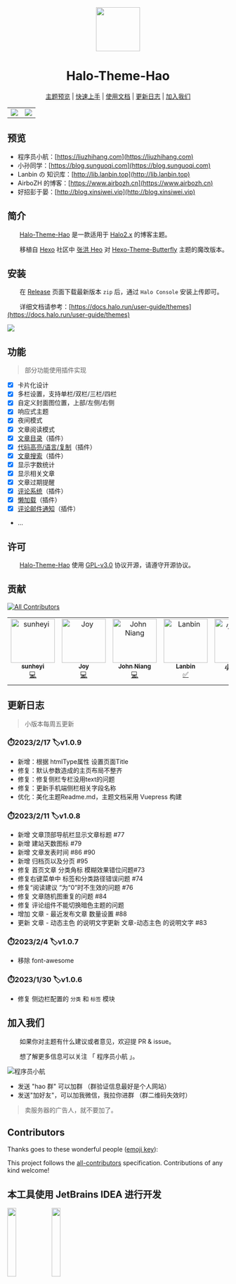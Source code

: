 <div align="center">
<img width="100px" src="https://cdn.jsdelivr.net/gh/sun0225SUN/hao-docs/assets/images/logo.png">
<h1>Halo-Theme-Hao</h1>
<p align="center">

[主题预览](#预览) |
[快速上手](#安装) |
[使用文档](https://docs.liuzhihang.com) |
[更新日志](#更新日志) |
[加入我们](#加入我们)

</p>
</div>

<table>
<tr>
<td>
<img src="https://cdn.jsdelivr.net/gh/sun0225SUN/hao-docs/assets/images/Halo-Theme-Hao-White.jpg"/>
</td>
<td>
<img src="https://cdn.jsdelivr.net/gh/sun0225SUN/hao-docs/assets/images/Halo-Theme-Hao-Black.jpg"/>
</td>
</tr>
</table>

## 预览

- 程序员小航：[https://liuzhihang.com](https://liuzhihang.com)
- 小孙同学：[https://blog.sunguoqi.com](https://blog.sunguoqi.com)
- Lanbin の 知识库：[http://lib.lanbin.top](http://lib.lanbin.top)
- AirboZH 的博客：[https://www.airbozh.cn](https://www.airbozh.cn)
- 好招彭于晏：[http://blog.xinsiwei.vip](http://blog.xinsiwei.vip)

## 简介

&emsp;&emsp;[Halo-Theme-Hao](https://github.com/liuzhihang/halo-theme-hao) 是一款适用于 [Halo2.x](https://github.com/halo-dev/halo) 的博客主题。

&emsp;&emsp;移植自 [Hexo](https://hexo.io/zh-cn/index.html) 社区中 [张洪 Heo](https://blog.zhheo.com/) 对 [Hexo-Theme-Butterfly](https://github.com/liuzhihang/halo-theme-hao) 主题的魔改版本。

## 安装

&emsp;&emsp;在 [Release](https://github.com/liuzhihang/halo-theme-hao/releases) 页面下载最新版本 `zip` 后，通过 `Halo Console` 安装上传即可。

&emsp;&emsp;详细文档请参考：[https://docs.halo.run/user-guide/themes](https://docs.halo.run/user-guide/themes)

<img src="https://docs.halo.run/assets/images/theme-install-d123abd76ac65df94e330ad64fd1b7c3.png" />

## 功能

> 部分功能使用插件实现

- [x] 卡片化设计
- [x] 多栏设置，支持单栏/双栏/三栏/四栏
- [x] 自定义封面图位置，上部/左侧/右侧
- [x] 响应式主题
- [x] 夜间模式
- [x] 文章阅读模式
- [x] [文章目录](https://github.com/liuzhihang/plugin-tocbot)（插件）
- [x] [代码高亮/语言/复制](https://github.com/liuzhihang/plugin-prismjs)（插件）
- [x] [文章搜索](https://github.com/halo-sigs/plugin-search-widget)（插件）
- [x] 显示字数统计
- [x] 显示相关文章
- [x] 文章过期提醒
- [x] [评论系统](https://github.com/halo-sigs/plugin-comment-widget)（插件）
- [x] [懒加载](https://github.com/liuzhihang/plugin-lazyload)（插件）
- [x] [评论邮件通知](https://github.com/pannanxu/halo-plugin-email)（插件）
- ...

## 许可

&emsp;&emsp;[Halo-Theme-Hao](https://github.com/liuzhihang/halo-theme-hao) 使用 [GPL-v3.0](./LICENSE) 协议开源，请遵守开源协议。

## 贡献

<!-- ALL-CONTRIBUTORS-BADGE:START - Do not remove or modify this section -->
[![All Contributors](https://img.shields.io/badge/all_contributors-7-orange.svg?style=flat-square)](#contributors-)
<!-- ALL-CONTRIBUTORS-BADGE:END -->

<!-- ALL-CONTRIBUTORS-LIST:START - Do not remove or modify this section -->
<!-- prettier-ignore-start -->
<!-- markdownlint-disable -->
<table>
  <tbody>
    <tr>
      <td align="center" valign="top" width="14.28%"><a href="https://shyblog.world/"><img src="https://avatars.githubusercontent.com/u/50973219?v=4?s=100" width="100px;" alt="sunheyi"/><br /><sub><b>sunheyi</b></sub></a><br /><a href="https://github.com/liuzhihang/halo-theme-hao/commits?author=shy-share" title="Code">💻</a></td>
      <td align="center" valign="top" width="14.28%"><a href="https://github.com/Joydevelop"><img src="https://avatars.githubusercontent.com/u/79132319?v=4?s=100" width="100px;" alt="Joy"/><br /><sub><b>Joy</b></sub></a><br /><a href="https://github.com/liuzhihang/halo-theme-hao/commits?author=Joydevelop" title="Code">💻</a></td>
      <td align="center" valign="top" width="14.28%"><a href="https://johnniang.me"><img src="https://avatars.githubusercontent.com/u/16865714?v=4?s=100" width="100px;" alt="John Niang"/><br /><sub><b>John Niang</b></sub></a><br /><a href="https://github.com/liuzhihang/halo-theme-hao/commits?author=JohnNiang" title="Code">💻</a></td>
      <td align="center" valign="top" width="14.28%"><a href="https://lanbinovo.cn"><img src="https://avatars.githubusercontent.com/u/62149873?v=4?s=100" width="100px;" alt="Lanbin"/><br /><sub><b>Lanbin</b></sub></a><br /><a href="#tutorial-lanbinshijie" title="Tutorials">✅</a></td>
      <td align="center" valign="top" width="14.28%"><a href="https://sunguoqi.com/"><img src="https://avatars.githubusercontent.com/u/79169717?v=4?s=100" width="100px;" alt="小孙同学"/><br /><sub><b>小孙同学</b></sub></a><br /><a href="#tutorial-sun0225SUN" title="Tutorials">✅</a> <a href="https://github.com/liuzhihang/halo-theme-hao/commits?author=sun0225SUN" title="Code">💻</a></td>
      <td align="center" valign="top" width="14.28%"><a href="http://airbozh.cn"><img src="https://avatars.githubusercontent.com/u/50261327?v=4?s=100" width="100px;" alt="airbo"/><br /><sub><b>airbo</b></sub></a><br /><a href="#tutorial-AirboZH" title="Tutorials">✅</a> <a href="https://github.com/liuzhihang/halo-theme-hao/commits?author=AirboZH" title="Code">💻</a></td>
      <td align="center" valign="top" width="14.28%"><a href="https://www.hydsb0.com"><img src="https://avatars.githubusercontent.com/u/64968400?v=4?s=100" width="100px;" alt="羡羡"/><br /><sub><b>羡羡</b></sub></a><br /><a href="https://github.com/liuzhihang/halo-theme-hao/commits?author=xyhcode" title="Code">💻</a></td>
    </tr>
  </tbody>
</table>

<!-- markdownlint-restore -->
<!-- prettier-ignore-end -->

<!-- ALL-CONTRIBUTORS-LIST:END -->

## 更新日志

> 小版本每周五更新

### ⏱️2023/2/17 🏷️v1.0.9

- 新增：根据 htmlType属性 设置页面Title
- 修复：默认参数造成的主页布局不整齐
- 修复：修复侧栏专栏没用text的问题
- 修复：更新手机端侧栏相关字段名称
- 优化：美化主题Readme.md，主题文档采用 Vuepress 构建

### ⏱️2023/2/11 🏷️v1.0.8

- 新增 文章顶部导航栏显示文章标题 #77
- 新增 建站天数图标 #79
- 新增 文章发表时间 #86 #90
- 新增 归档页以及分页 #95
- 修复 首页文章 分类角标 模糊效果错位问题#73
- 修复右键菜单中 标签和分类路径错误问题 #74
- 修复“阅读建议 ”为“0”时不生效的问题 #76
- 修复 文章随机图重复的问题 #84
- 修复 评论组件不能切换暗色主题的问题
- 增加 文章 - 最近发布文章 数量设置 #88
- 更新 文章 - 动态主色 的说明文字更新 文章-动态主色 的说明文字 #83

### ⏱️2023/2/4 🏷️v1.0.7

- 移除 font-awesome

### ⏱️2023/1/30 🏷️v1.0.6

- 修复 侧边栏配置的 `分类` 和 `标签` 模块

## 加入我们

&emsp;&emsp;如果你对主题有什么建议或者意见，欢迎提 PR & issue。

&emsp;&emsp;想了解更多信息可以关注 「 程序员小航 」。

![程序员小航](https://liuzhihang.com/themes/theme-hao/assets/images/wechat/wechat1.png)

- 发送 "hao 群" 可以加群 （群验证信息最好是个人网站）
- 发送"加好友"，可以加我微信，我拉你进群 （群二维码失效时）

> 卖服务器的广告人，就不要加了。

## Contributors

Thanks goes to these wonderful people ([emoji key](https://allcontributors.org/docs/en/emoji-key)):

<!-- ALL-CONTRIBUTORS-LIST:START - Do not remove or modify this section -->
<!-- prettier-ignore-start -->
<!-- markdownlint-disable -->
<!-- markdownlint-restore -->
<!-- prettier-ignore-end -->

<!-- ALL-CONTRIBUTORS-LIST:END -->

This project follows the [all-contributors](https://github.com/all-contributors/all-contributors) specification. Contributions of any kind welcome!


本工具使用 JetBrains IDEA 进行开发
----
<a href="https://www.jetbrains.com/?from=Toolkit"><img src="https://cdn.jsdelivr.net/gh/liuzhihang/oss/pic/article/jetbrains-logo-MrNwcp.png" width="20%" height="20%"></a><a href="https://www.jetbrains.com/?from=Toolkit"><img src="https://cdn.jsdelivr.net/gh/liuzhihang/oss/pic/article/idea-logo-XpnqgG.png" width="20%" height="20%"> </a>
